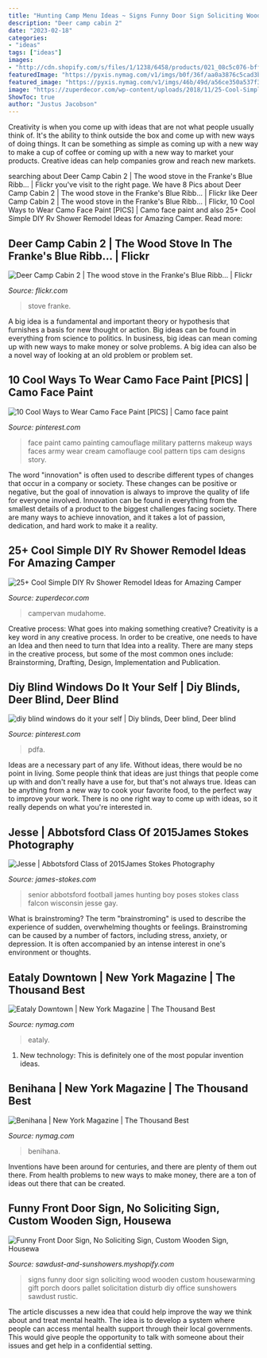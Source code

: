```yaml
---
title: "Hunting Camp Menu Ideas ~ Signs Funny Door Sign Soliciting Wood Wooden Custom Housewarming Gift Porch Doors Pallet Solicitation Disturb Diy Office Sunshowers Sawdust Rustic"
description: "Deer camp cabin 2"
date: "2023-02-18"
categories:
- "ideas"
tags: ["ideas"]
images:
- "http://cdn.shopify.com/s/files/1/1238/6458/products/021_08c5c076-bff0-4ce8-9a2d-f7364f86e88c_1024x1024.JPG?v=1468610190"
featuredImage: "https://pyxis.nymag.com/v1/imgs/b0f/36f/aa0a3876c5cad3b9db75eca2868201671d-benihana-01.1x.rsocial.w1200.jpg"
featured_image: "https://pyxis.nymag.com/v1/imgs/46b/49d/a56ce350a537f365877be8cfacf4985229-eataly-downtown-02.1x.rsocial.w1200.jpg"
image: "https://zuperdecor.com/wp-content/uploads/2018/11/25-Cool-Simple-DIY-Rv-Shower-Remodel-Ideas-for-Amazing-Camper-Experience-15.jpg"
ShowToc: true
author: "Justus Jacobson"
---
```



Creativity is when you come up with ideas that are not what people usually think of. It's the ability to think outside the box and come up with new ways of doing things. It can be something as simple as coming up with a new way to make a cup of coffee or coming up with a new way to market your products. Creative ideas can help companies grow and reach new markets.

	

		
searching about Deer Camp Cabin 2 | The wood stove in the Franke&#039;s Blue Ribb… | Flickr you've visit to the right page. We have 8 Pics about Deer Camp Cabin 2 | The wood stove in the Franke&#039;s Blue Ribb… | Flickr like Deer Camp Cabin 2 | The wood stove in the Franke&#039;s Blue Ribb… | Flickr, 10 Cool Ways to Wear Camo Face Paint [PICS] | Camo face paint and also 25+ Cool Simple DIY Rv Shower Remodel Ideas for Amazing Camper. Read more:
		
    
## Deer Camp Cabin 2 | The Wood Stove In The Franke&#039;s Blue Ribb… | Flickr

<img loading=lazy src="https://c1.staticflickr.com/7/6039/6401852149_c40d18be68_b.jpg" onerror="this.onerror=null;this.src='https://tse1.mm.bing.net/th?id=OIP.z1k6W8FPUTKhhAIh5ept6gHaLG&amp;pid=15.1';" alt="Deer Camp Cabin 2 | The wood stove in the Franke&#039;s Blue Ribb… | Flickr">

_Source: flickr.com_

>stove franke. 

	

A big idea is a fundamental and important theory or hypothesis that furnishes a basis for new thought or action. Big ideas can be found in everything from science to politics. In business, big ideas can mean coming up with new ways to make money or solve problems. A big idea can also be a novel way of looking at an old problem or problem set.

    
## 10 Cool Ways To Wear Camo Face Paint [PICS] | Camo Face Paint

<img loading=lazy src="https://i.pinimg.com/736x/e7/32/39/e73239e689760e0521b34cef9c7a63a1--face-painting-tips-face-paintings.jpg" onerror="this.onerror=null;this.src='https://tse3.mm.bing.net/th?id=OIP.09f-kmTZjpBCKH5CqS-bDgHaHe&amp;pid=15.1';" alt="10 Cool Ways to Wear Camo Face Paint [PICS] | Camo face paint">

_Source: pinterest.com_

>face paint camo painting camouflage military patterns makeup ways faces army wear cream camoflauge cool pattern tips cam designs story. 

	

The word "innovation" is often used to describe different types of changes that occur in a company or society. These changes can be positive or negative, but the goal of innovation is always to improve the quality of life for everyone involved. Innovation can be found in everything from the smallest details of a product to the biggest challenges facing society. There are many ways to achieve innovation, and it takes a lot of passion, dedication, and hard work to make it a reality.

    
## 25+ Cool Simple DIY Rv Shower Remodel Ideas For Amazing Camper

<img loading=lazy src="https://zuperdecor.com/wp-content/uploads/2018/11/25-Cool-Simple-DIY-Rv-Shower-Remodel-Ideas-for-Amazing-Camper-Experience-15.jpg" onerror="this.onerror=null;this.src='https://tse4.mm.bing.net/th?id=OIP.39haxcCoH5W3ZuABkSkRVQHaLF&amp;pid=15.1';" alt="25+ Cool Simple DIY Rv Shower Remodel Ideas for Amazing Camper">

_Source: zuperdecor.com_

>campervan mudahome. 

	

Creative process: What goes into making something creative?
Creativity is a key word in any creative process. In order to be creative, one needs to have an Idea and then need to turn that Idea into a reality. There are many steps in the creative process, but some of the most common ones include: Brainstorming, Drafting, Design, Implementation and Publication.

    
## Diy Blind Windows Do It Your Self | Diy Blinds, Deer Blind, Deer Blind

<img loading=lazy src="https://i.pinimg.com/736x/6c/64/1f/6c641f2ca6dcc22ecbd11abe0f2da73e.jpg" onerror="this.onerror=null;this.src='https://tse2.mm.bing.net/th?id=OIP.PGzMBWESxGetHb4c_Xl-lgHaFj&amp;pid=15.1';" alt="diy blind windows do it your self | Diy blinds, Deer blind, Deer blind">

_Source: pinterest.com_

>pdfa. 

	

Ideas are a necessary part of any life. Without ideas, there would be no point in living. Some people think that ideas are just things that people come up with and don't really have a use for, but that's not always true. Ideas can be anything from a new way to cook your favorite food, to the perfect way to improve your work. There is no one right way to come up with ideas, so it really depends on what you're interested in.

    
## Jesse | Abbotsford Class Of 2015James Stokes Photography

<img loading=lazy src="http://www.james-stokes.com/wp-content/uploads/2014/10/abbotsford-high-school-senior-falcon-football-hunting-senior-photos-34.jpg" onerror="this.onerror=null;this.src='https://tse2.mm.bing.net/th?id=OIP.ZEPQnvTKF_ENF-PON2_mLQHaLH&amp;pid=15.1';" alt="Jesse | Abbotsford Class of 2015James Stokes Photography">

_Source: james-stokes.com_

>senior abbotsford football james hunting boy poses stokes class falcon wisconsin jesse gay. 

	

What is brainstroming?
The term "brainstroming" is used to describe the experience of sudden, overwhelming thoughts or feelings. Brainstroming can be caused by a number of factors, including stress, anxiety, or depression. It is often accompanied by an intense interest in one's environment or thoughts.

    
## Eataly Downtown | New York Magazine | The Thousand Best

<img loading=lazy src="https://pyxis.nymag.com/v1/imgs/46b/49d/a56ce350a537f365877be8cfacf4985229-eataly-downtown-02.1x.rsocial.w1200.jpg" onerror="this.onerror=null;this.src='https://tse3.mm.bing.net/th?id=OIP.7aD0n4u_G4jLIELYzxIoKQHaD4&amp;pid=15.1';" alt="Eataly Downtown | New York Magazine | The Thousand Best">

_Source: nymag.com_

>eataly. 

	

1) New technology: This is definitely one of the most popular invention ideas.

    
## Benihana | New York Magazine | The Thousand Best

<img loading=lazy src="https://pyxis.nymag.com/v1/imgs/b0f/36f/aa0a3876c5cad3b9db75eca2868201671d-benihana-01.1x.rsocial.w1200.jpg" onerror="this.onerror=null;this.src='https://tse3.mm.bing.net/th?id=OIP.9iiA0wScmx0IsprfgSgdPAHaD4&amp;pid=15.1';" alt="Benihana | New York Magazine | The Thousand Best">

_Source: nymag.com_

>benihana. 

	

Inventions have been around for centuries, and there are plenty of them out there. From health problems to new ways to make money, there are a ton of ideas out there that can be created.

    
## Funny Front Door Sign, No Soliciting Sign, Custom Wooden Sign, Housewa

<img loading=lazy src="http://cdn.shopify.com/s/files/1/1238/6458/products/021_08c5c076-bff0-4ce8-9a2d-f7364f86e88c_1024x1024.JPG?v=1468610190" onerror="this.onerror=null;this.src='https://tse2.mm.bing.net/th?id=OIP.VqWjxcmpg-qnZRFX-xPIegHaJ4&amp;pid=15.1';" alt="Funny Front Door Sign, No Soliciting Sign, Custom Wooden Sign, Housewa">

_Source: sawdust-and-sunshowers.myshopify.com_

>signs funny door sign soliciting wood wooden custom housewarming gift porch doors pallet solicitation disturb diy office sunshowers sawdust rustic. 

	

The article discusses a new idea that could help improve the way we think about and treat mental health. The idea is to develop a system where people can access mental health support through their local governments. This would give people the opportunity to talk with someone about their issues and get help in a confidential setting.

